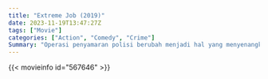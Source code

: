 ```yaml
---
title: "Extreme Job (2019)"
date: 2023-11-19T13:47:27Z
tags: ["Movie"]
categories: ["Action", "Comedy", "Crime"]
Summary: "Operasi penyamaran polisi berubah menjadi hal yang menyenangkan dan tak terduga."
---
```


<mux-player stream-type="on-demand"
src="https://kp3d-my.sharepoint.com/personal/ryoo_kp3d_onmicrosoft_com/_layouts/15/download.aspx?share=EVyjlXue_ElMvvLuHUTd6jYBpR85fDCXUX0sxAWMQ6ionQ" prefer-playback="mse" controls>

</mux-player>


{{< movieinfo id="567646" >}}

<script src="https://cdn.jsdelivr.net/npm/@mux/mux-player"></script>

 <script type="application/ld+json ">
{
"@context": "https://schema.org/",
"@type": "VideoObject",
"name": "Extreme Job (2019)",
"contentUrl": "https://stream.mux.com/01Yy7NCXXB02GeKyODuTd1tNmYMD9oJ4WAAI13el01vapA.m3u8",
"thumbnailUrl": "https://www.themoviedb.org/t/p/original/boTjC8cI8lfkNIoQv6yoIQ4Atf0.jpg?width=314&fit_mode=preserve&time=25",
"uploadDate": "2023-11-19T13:47:27Z",
}

</script>